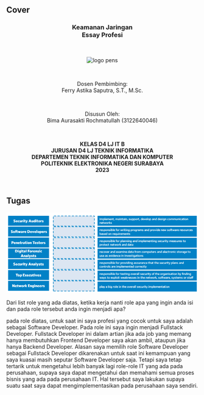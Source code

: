 ## Cover

<h3 align="center">
    <b>Keamanan Jaringan</b><br>
    Essay Profesi
</h3>
<br>
<p align="center">
  <img src="../../public/logo_pens.png" alt="logo pens" width="300">
</p>
<br>
<p align="center">
    Dosen Pembimbing:<br>
    Ferry Astika Saputra, S.T., M.Sc.
</p>
<br>
<p align="center">
    Disusun Oleh:<br>
    Bima Aurasakti Rochmatullah (3122640046)
</p>
<br>
<p align="center">
    <b>
        KELAS D4 LJ IT B <br>
        JURUSAN D4 LJ TEKNIK INFORMATIKA <br>
        DEPARTEMEN TEKNIK INFORMATIKA DAN KOMPUTER <br> 
        POLITEKNIK ELEKTRONIKA NEGERI SURABAYA <br>
        2023
    </b>
</p>
<br>


## Tugas

![Screenshot](images/1.png)

Dari list role yang ada diatas, ketika kerja nanti role apa yang ingin anda isi dan pada role tersebut anda ingin menjadi apa?

pada role diatas, untuk saat ini saya profesi yang cocok untuk saya adalah sebagai Software Developer. Pada role ini saya ingin menjadi Fullstack Developer. Fullstack Developer ini dalam artian jika ada job yang memang hanya membutuhkan Frontend Developer saya akan ambil, ataupun jika hanya Backend Developer. Alasan saya memilih role Software Developer sebagai Fullstack Developer dikarenakan untuk saat ini kemampuan yang saya kuasai masih seputar Software Developer saja. Tetapi saya tetap tertarik untuk mengetahui lebih banyak lagi role-role IT yang ada pada perusahaan, supaya saya dapat mengetahui dan memahami semua proses bisnis yang ada pada perusahaan IT. Hal tersebut saya lakukan supaya suatu saat saya dapat mengimplementasikan pada perusahaan saya sendiri.